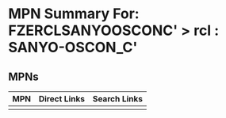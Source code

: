 



# MPN Summary For: FZERCLSANYOOSCONC' > rcl : SANYO-OSCON_C'

## MPNs
  

|MPN|Direct Links|Search Links|
| :--- | :--- | :--- |
||||
